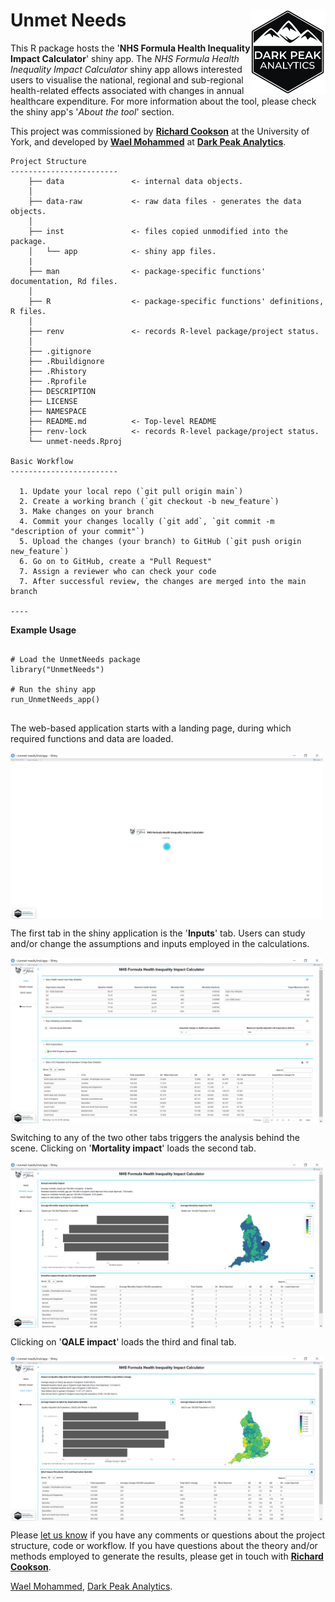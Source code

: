 # Unmet Needs <img src="inst/app/www/dpa2.png" align="right" width="120" />

This R package hosts the '**NHS Formula Health Inequality Impact Calculator**' shiny app. The _NHS Formula Health Inequality Impact Calculator_ shiny app allows interested users to visualise the national, regional and sub-regional health-related effects associated with changes in annual healthcare expenditure. For more information about the tool, please check the shiny app's '_About the tool_' section.

This project was commissioned by [**Richard Cookson**](richard.cookson@york.ac.uk) at the University of York, and developed by [**Wael Mohammed**](https://github.com/W-Mohammed) at [**Dark Peak Analytics**](https://darkpeakanalytics.com/).

```
Project Structure 
------------------------
    ├── data               <- internal data objects.
    │
    ├── data-raw           <- raw data files - generates the data objects.
    │
    ├── inst               <- files copied unmodified into the package.
    │   └── app            <- shiny app files.
    |
    ├── man                <- package-specific functions' documentation, Rd files.
    │
    ├── R                  <- package-specific functions' definitions, R files.
    │
    ├── renv               <- records R-level package/project status.
    │
    ├── .gitignore
    ├── .Rbuildignore
    ├── .Rhistory
    ├── .Rprofile
    ├── DESCRIPTION
    ├── LICENSE
    ├── NAMESPACE
    ├── README.md          <- Top-level README
    ├── renv-lock          <- records R-level package/project status.
    └── unmet-needs.Rproj

Basic Workflow
------------------------

  1. Update your local repo (`git pull origin main`)
  2. Create a working branch (`git checkout -b new_feature`)
  3. Make changes on your branch
  4. Commit your changes locally (`git add`, `git commit -m "description of your commit"`)
  5. Upload the changes (your branch) to GitHub (`git push origin new_feature`)
  6. Go on to GitHub, create a "Pull Request"
  7. Assign a reviewer who can check your code
  7. After successful review, the changes are merged into the main branch
  
----

```

**Example Usage**

```

# Load the UnmetNeeds package
library("UnmetNeeds")

# Run the shiny app
run_UnmetNeeds_app()
                
```

The web-based application starts with a landing page, during which required functions and data are loaded.

<img src="man/figures/landing_page.PNG " align="center" width="500" />

The first tab in the shiny application is the '**Inputs**' tab. Users can study and/or change the assumptions and inputs employed in the calculations.

<img src="man/figures/inputs_tab.png" align="center" width="500" />

Switching to any of the two other tabs triggers the analysis behind the scene. Clicking on '**Mortality impact**' loads the second tab.

<img src="man/figures/mortality_tab.png" align="center" width="500" />

Clicking on '**QALE impact**' loads the third and final tab.

<img src="man/figures/QALE_tab.png" align="center" width="500" />

Please [let us know](wmohammed@darkpeakanalytics.com) if you have any comments or questions about the project structure, code or workflow. If you have questions about the theory and/or methods employed to generate the results, please get in touch with [**Richard Cookson**](richard.cookson@york.ac.uk).

[Wael Mohammed](https://github.com/W-Mohammed), [Dark Peak Analytics](https://darkpeakanalytics.com/).
